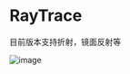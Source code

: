 # RayTrace
目前版本支持折射，镜面反射等


![image](https://github.com/Mrwanghao/RayTrace/tree/master/RayTrace/basic9.jpg)


